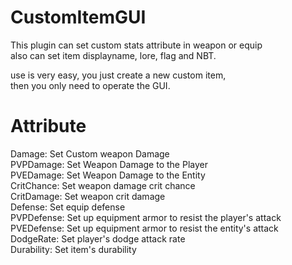 # CustomItemGUI

This plugin can set custom stats attribute in weapon or equip  
also can set item displayname, lore, flag and NBT.

use is very easy, you just create a new custom item,  
then you only need to operate the GUI.

# Attribute

Damage: Set Custom weapon Damage  
PVPDamage: Set Weapon Damage to the Player  
PVEDamage: Set Weapon Damage to the Entity  
CritChance: Set weapon damage crit chance  
CritDamage: Set weapon crit damage  
Defense: Set equip defense  
PVPDefense: Set up equipment armor to resist the player's attack  
PVEDefense: Set up equipment armor to resist the entity's attack  
DodgeRate: Set player's dodge attack rate  
Durability: Set item's durability
